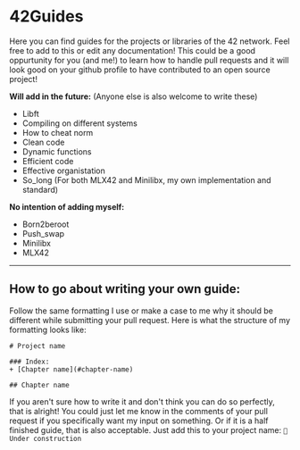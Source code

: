 # 42Guides

Here you can find guides for the projects or libraries of the 42 network. Feel free to add to this or edit any documentation!
This could be a good oppurtunity for you (and me!) to learn how to handle pull requests and it will look good on your github profile to have
contributed to an open source project!

**Will add in the future:** (Anyone else is also welcome to write these)

+ Libft 
+ Compiling on different systems
+ How to cheat norm
+ Clean code
+ Dynamic functions
+ Efficient code
+ Effective organistation
+ So_long (For both MLX42 and Minilibx, my own implementation and standard) 

**No intention of adding myself:** 
+ Born2beroot
+ Push_swap
+ Minilibx
+ MLX42

------------

## How to go about writing your own guide: 

Follow the same formatting I use or make a case to me why it should be different while submitting your pull request. 
Here is what the structure of my formatting looks like: 
```
# Project name

### Index:
+ [Chapter name](#chapter-name)

## Chapter name
```
If you aren't sure how to write it and don't think you can do so perfectly, that is alright! 
You could just let me know in the comments of your pull request if you specifically want my input on something. 
Or if it is a half finished guide, that is also acceptable. Just add this to your project name: `🔨 Under construction`
